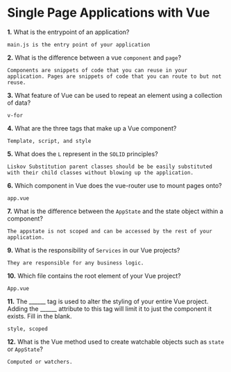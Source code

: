 # Single Page Applications with Vue

**1.** What is the entrypoint of an application?
<!-- enter you answer in the space below -->
```
main.js is the entry point of your application
```
**2.** What is the difference between a vue `component` and `page`?
<!-- enter you answer in the space below -->
```
Components are snippets of code that you can reuse in your application. Pages are snippets of code that you can route to but not reuse.
```
**3.** What feature of Vue can be used to repeat an element using a collection of data?
<!-- enter you answer in the space below -->
```
v-for
```
**4.** What are the three tags that make up a Vue component?
<!-- enter you answer in the space below -->
```
Template, script, and style
```
**5.** What does the `L` represent in the `SOLID` principles?
<!-- enter you answer in the space below -->
```
Liskov Substitution parent classes should be be easily substituted with their child classes without blowing up the application.
```
**6.** Which component in Vue does the vue-router use to mount pages onto?
<!-- enter you answer in the space below -->
```
app.vue
```
**7.** What is the difference between the `AppState` and the state object within a component?
<!-- enter you answer in the space below -->
```
The appstate is not scoped and can be accessed by the rest of your application.
```
**9.** What is the responsibility of `Services` in our Vue projects?
<!-- enter you answer in the space below -->
```
They are responsible for any business logic.
```
**10.** Which file contains the root element of your Vue project?
<!-- enter you answer in the space below -->
```
App.vue
```
**11.** The ______ tag is used to alter the styling of your entire Vue project.  Adding the ______ attribute to this tag will limit it to just the component it exists.  Fill in the blank.
<!-- enter you answer in the space below -->
```
style, scoped
```
**12.** What is the Vue method used to create watchable objects such as `state` or `AppState`?
<!-- enter you answer in the space below -->
```
Computed or watchers.
```